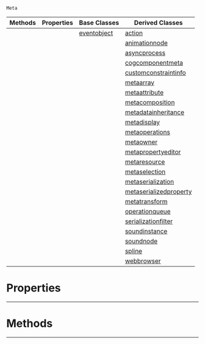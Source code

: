  `Meta`

|Methods|Properties|Base Classes|Derived Classes|
|---|---|---|---|
| | |[eventobject](https://plasmaengine.github.io/PlasmaDocs/Plasma1/C++/code_reference/class_reference/eventobject.md)|[action](https://plasmaengine.github.io/PlasmaDocs/Plasma1/C++/code_reference/class_reference/action.md)|
| | | |[animationnode](https://plasmaengine.github.io/PlasmaDocs/Plasma1/C++/code_reference/class_reference/animationnode.md)|
| | | |[asyncprocess](https://plasmaengine.github.io/PlasmaDocs/Plasma1/C++/code_reference/class_reference/asyncprocess.md)|
| | | |[cogcomponentmeta](https://plasmaengine.github.io/PlasmaDocs/Plasma1/C++/code_reference/class_reference/cogcomponentmeta.md)|
| | | |[customconstraintinfo](https://plasmaengine.github.io/PlasmaDocs/Plasma1/C++/code_reference/class_reference/customconstraintinfo.md)|
| | | |[metaarray](https://plasmaengine.github.io/PlasmaDocs/Plasma1/C++/code_reference/class_reference/metaarray.md)|
| | | |[metaattribute](https://plasmaengine.github.io/PlasmaDocs/Plasma1/C++/code_reference/class_reference/metaattribute.md)|
| | | |[metacomposition](https://plasmaengine.github.io/PlasmaDocs/Plasma1/C++/code_reference/class_reference/metacomposition.md)|
| | | |[metadatainheritance](https://plasmaengine.github.io/PlasmaDocs/Plasma1/C++/code_reference/class_reference/metadatainheritance.md)|
| | | |[metadisplay](https://plasmaengine.github.io/PlasmaDocs/Plasma1/C++/code_reference/class_reference/metadisplay.md)|
| | | |[metaoperations](https://plasmaengine.github.io/PlasmaDocs/Plasma1/C++/code_reference/class_reference/metaoperations.md)|
| | | |[metaowner](https://plasmaengine.github.io/PlasmaDocs/Plasma1/C++/code_reference/class_reference/metaowner.md)|
| | | |[metapropertyeditor](https://plasmaengine.github.io/PlasmaDocs/Plasma1/C++/code_reference/class_reference/metapropertyeditor.md)|
| | | |[metaresource](https://plasmaengine.github.io/PlasmaDocs/Plasma1/C++/code_reference/class_reference/metaresource.md)|
| | | |[metaselection](https://plasmaengine.github.io/PlasmaDocs/Plasma1/C++/code_reference/class_reference/metaselection.md)|
| | | |[metaserialization](https://plasmaengine.github.io/PlasmaDocs/Plasma1/C++/code_reference/class_reference/metaserialization.md)|
| | | |[metaserializedproperty](https://plasmaengine.github.io/PlasmaDocs/Plasma1/C++/code_reference/class_reference/metaserializedproperty.md)|
| | | |[metatransform](https://plasmaengine.github.io/PlasmaDocs/Plasma1/C++/code_reference/class_reference/metatransform.md)|
| | | |[operationqueue](https://plasmaengine.github.io/PlasmaDocs/Plasma1/C++/code_reference/class_reference/operationqueue.md)|
| | | |[serializationfilter](https://plasmaengine.github.io/PlasmaDocs/Plasma1/C++/code_reference/class_reference/serializationfilter.md)|
| | | |[soundinstance](https://plasmaengine.github.io/PlasmaDocs/Plasma1/C++/code_reference/class_reference/soundinstance.md)|
| | | |[soundnode](https://plasmaengine.github.io/PlasmaDocs/Plasma1/C++/code_reference/class_reference/soundnode.md)|
| | | |[spline](https://plasmaengine.github.io/PlasmaDocs/Plasma1/C++/code_reference/class_reference/spline.md)|
| | | |[webbrowser](https://plasmaengine.github.io/PlasmaDocs/Plasma1/C++/code_reference/class_reference/webbrowser.md)|


 #  Properties


---  
 #  Methods


---  
 

 